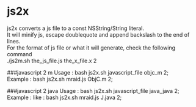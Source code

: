 # js2x
js2x converts a js file to a const NSString/String literal.<br>
It will minify js, escape doublequote and append backslash to the end of lines. <br>
For the format of js file or what it will generate, check the following command<br>
./js2m.sh the_js_file.js the_x_file.x 2<br>


###javascript 2 m
Usage : bash js2x.sh javascript_file objc_m 2;<br>
Example : bash js2x.sh mraid.js ObjC.m 2;<br>



###javascript 2 java
Usage : bash js2x.sh javascript_file java_java 2;<br>
Example : like : bash js2x.sh mraid.js J.java 2;<br>
